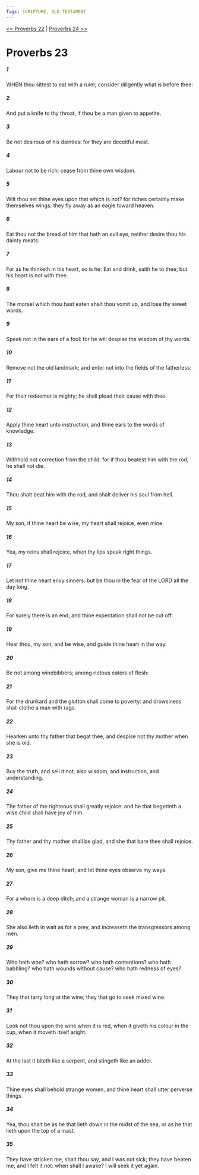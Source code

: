 ```yaml
---
Tags: SCRIPTURE, OLD_TESTAMENT
---
```


[<< Proverbs 22](OLD_TESTAMENT/20_Proverbs/Proverbs_22.md) | [Proverbs 24 >>](OLD_TESTAMENT/20_Proverbs/Proverbs_24.md)

# Proverbs 23

##### 1

WHEN thou sittest to eat with a ruler, consider diligently what is before thee:

##### 2

And put a knife to thy throat, if thou be a man given to appetite.

##### 3

Be not desirous of his dainties: for they are deceitful meat.

##### 4

Labour not to be rich: cease from thine own wisdom.

##### 5

Wilt thou set thine eyes upon that which is not? for riches certainly make themselves wings; they fly away as an eagle toward heaven.

##### 6

Eat thou not the bread of him that hath an evil eye, neither desire thou his dainty meats:

##### 7

For as he thinketh in his heart, so is he: Eat and drink, saith he to thee; but his heart is not with thee.

##### 8

The morsel which thou hast eaten shalt thou vomit up, and lose thy sweet words.

##### 9

Speak not in the ears of a fool: for he will despise the wisdom of thy words.

##### 10

Remove not the old landmark; and enter not into the fields of the fatherless:

##### 11

For their redeemer is mighty; he shall plead their cause with thee.

##### 12

Apply thine heart unto instruction, and thine ears to the words of knowledge.

##### 13

Withhold not correction from the child: for if thou beatest him with the rod, he shall not die.

##### 14

Thou shalt beat him with the rod, and shalt deliver his soul from hell.

##### 15

My son, if thine heart be wise, my heart shall rejoice, even mine.

##### 16

Yea, my reins shall rejoice, when thy lips speak right things.

##### 17

Let not thine heart envy sinners: but be thou in the fear of the LORD all the day long.

##### 18

For surely there is an end; and thine expectation shall not be cut off.

##### 19

Hear thou, my son, and be wise, and guide thine heart in the way.

##### 20

Be not among winebibbers; among riotous eaters of flesh:

##### 21

For the drunkard and the glutton shall come to poverty: and drowsiness shall clothe a man with rags.

##### 22

Hearken unto thy father that begat thee, and despise not thy mother when she is old.

##### 23

Buy the truth, and sell it not; also wisdom, and instruction, and understanding.

##### 24

The father of the righteous shall greatly rejoice: and he that begetteth a wise child shall have joy of him.

##### 25

Thy father and thy mother shall be glad, and she that bare thee shall rejoice.

##### 26

My son, give me thine heart, and let thine eyes observe my ways.

##### 27

For a whore is a deep ditch; and a strange woman is a narrow pit.

##### 28

She also lieth in wait as for a prey, and increaseth the transgressors among men.

##### 29

Who hath woe? who hath sorrow? who hath contentions? who hath babbling? who hath wounds without cause? who hath redness of eyes?

##### 30

They that tarry long at the wine; they that go to seek mixed wine.

##### 31

Look not thou upon the wine when it is red, when it giveth his colour in the cup, when it moveth itself aright.

##### 32

At the last it biteth like a serpent, and stingeth like an adder.

##### 33

Thine eyes shall behold strange women, and thine heart shall utter perverse things.

##### 34

Yea, thou shalt be as he that lieth down in the midst of the sea, or as he that lieth upon the top of a mast.

##### 35

They have stricken me, shalt thou say, and I was not sick; they have beaten me, and I felt it not: when shall I awake? I will seek it yet again.
